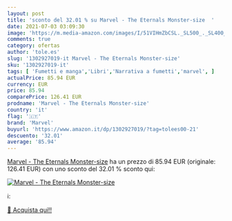 ```yaml
---
layout: post
title: 'sconto del 32.01 % su Marvel - The Eternals Monster-size  '
date: 2021-07-03 03:09:30
image: 'https://m.media-amazon.com/images/I/51VIHmZbCSL._SL500_._SL400_.jpg'
comments: true
category: ofertas
author: 'tole.es'
slug: '1302927019-it Marvel - The Eternals Monster-size'
sku: '1302927019-it'
tags: [ 'Fumetti e manga','Libri','Narrativa a fumetti','marvel', ]
actualPrice: 85.94 EUR
currency: EUR
price: 85.94
comparePrice: 126.41 EUR
prodname: 'Marvel - The Eternals Monster-size'
country: 'it'
flag: '🇮🇹'
brand: 'Marvel'
buyurl: 'https://www.amazon.it/dp/1302927019/?tag=tolees00-21'
descuento: '32.01'
average: '85.94'
---
```


[Marvel - The Eternals Monster-size](https://www.amazon.it/dp/1302927019/?tag=tolees00-21) ha un prezzo di 85.94 EUR (originale: 126.41 EUR) con uno sconto del 32.01 % sconto qui:

[![Marvel - The Eternals Monster-size](https://m.media-amazon.com/images/I/51VIHmZbCSL._SL500_._SL400_.jpg)](https://www.amazon.it/dp/1302927019/?tag=tolees00-21)

ℹ️:


[🛒 Acquista qui!!](https://www.amazon.it/dp/1302927019/?tag=tolees00-21)
